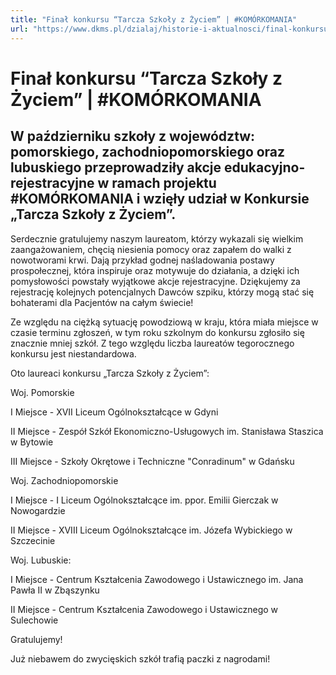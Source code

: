 ```yaml
---
title: "Finał konkursu “Tarcza Szkoły z Życiem” | #KOMÓRKOMANIA"
url: "https://www.dkms.pl/dzialaj/historie-i-aktualnosci/final-konkursu-tarcza-szkoly-zzyciem-komorkomania"
---
```


# Finał konkursu “Tarcza Szkoły z Życiem” | #KOMÓRKOMANIA

## W październiku szkoły z województw: pomorskiego, zachodniopomorskiego oraz lubuskiego przeprowadziły akcje edukacyjno-rejestracyjne w ramach projektu #KOMÓRKOMANIA i wzięły udział w Konkursie „Tarcza Szkoły z Życiem”.

Serdecznie gratulujemy naszym laureatom, którzy wykazali się wielkim zaangażowaniem, chęcią niesienia pomocy oraz zapałem do walki z nowotworami krwi. Dają przykład godnej naśladowania postawy prospołecznej, która inspiruje oraz motywuje do działania, a dzięki ich pomysłowości powstały wyjątkowe akcje rejestracyjne. Dziękujemy za rejestrację kolejnych potencjalnych Dawców szpiku, którzy mogą stać się bohaterami dla Pacjentów na całym świecie!


Ze względu na ciężką sytuację powodziową w kraju, która miała miejsce w czasie terminu zgłoszeń, w tym roku szkolnym do konkursu zgłosiło się znacznie mniej szkół. Z tego względu liczba laureatów tegorocznego konkursu jest niestandardowa.


Oto laureaci konkursu „Tarcza Szkoły z Życiem”:


Woj. Pomorskie


I Miejsce \- XVII Liceum Ogólnokształcące w Gdyni


II Miejsce \- Zespół Szkół Ekonomiczno\-Usługowych im. Stanisława Staszica w Bytowie


III Miejsce \- Szkoły Okrętowe i Techniczne "Conradinum" w Gdańsku


Woj. Zachodniopomorskie


I Miejsce \- I Liceum Ogólnokształcące im. ppor. Emilii Gierczak w Nowogardzie


II Miejsce \- XVIII Liceum Ogólnokształcące im. Józefa Wybickiego w Szczecinie


Woj. Lubuskie:


I Miejsce \- Centrum Kształcenia Zawodowego i Ustawicznego im. Jana Pawła II w Zbąszynku


II Miejsce \- Centrum Kształcenia Zawodowego i Ustawicznego w Sulechowie


  



Gratulujemy!


Już niebawem do zwycięskich szkół trafią paczki z nagrodami!



